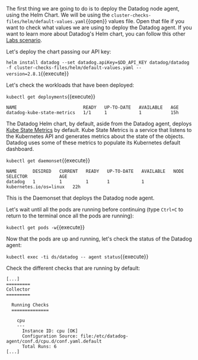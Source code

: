 The first thing we are going to do is to deploy the Datadog node agent, using the Helm Chart. We will be using the `cluster-checks-files/helm/default-values.yaml`{{open}} values file. Open that file if you want to check what values we are using to deploy the Datadog agent. If you want to learn more about Datadog's Helm chart, you can follow this other [Labs scenario](https://labs.datadoghq.com/snippets/an-introduction-to-the-different-options-for-datadog-helm-chart).

Let's deploy the chart passing our API key:

`helm install datadog --set datadog.apiKey=$DD_API_KEY datadog/datadog -f cluster-checks-files/helm/default-values.yaml --version=2.8.1`{{execute}}

Let's check the workloads that have been deployed:

`kubectl get deployments`{{execute}}

```
NAME                         READY   UP-TO-DATE   AVAILABLE   AGE
datadog-kube-state-metrics   1/1     1            1           15h
```

The Datadog Helm chart, by default, aside from the Datadog agent, deploys [Kube State Metrics](https://github.com/kubernetes/kube-state-metrics) by default. Kube State Metrics is a service that listens to the Kubernetes API and generates metrics about the state of the objects. Datadog uses some of these metrics to populate its Kubernetes default dashboard.

`kubectl get daemonset`{{execute}}

```
NAME      DESIRED   CURRENT   READY   UP-TO-DATE   AVAILABLE   NODE SELECTOR            AGE
datadog   1         1         1       1            1           kubernetes.io/os=linux   22h
```
This is the Daemonset that deploys the Datadog node agent.

Let's wait until all the pods are running before continuing (type `Ctrl+C` to return to the terminal once all the pods are running):

`kubectl get pods -w`{{execute}}

Now that the pods are up and running, let's check the status of the Datadog agent:

`kubectl exec -ti ds/datadog -- agent status`{{execute}}

Check the different checks that are running by default:

```
[...]
=========
Collector
=========

  Running Checks
  ==============
    
    cpu
    ---
      Instance ID: cpu [OK]
      Configuration Source: file:/etc/datadog-agent/conf.d/cpu.d/conf.yaml.default
      Total Runs: 6
[...]
```
